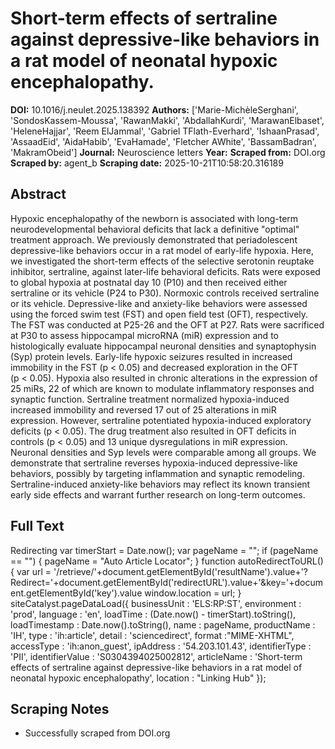 # Short-term effects of sertraline against depressive-like behaviors in a rat model of neonatal hypoxic encephalopathy.

**DOI:** 10.1016/j.neulet.2025.138392
**Authors:** ['Marie-MichèleSerghani', 'SondosKassem-Moussa', 'RawanMakki', 'AbdallahKurdi', 'MarawanElbaset', 'HeleneHajjar', 'Reem ElJammal', 'Gabriel TFlath-Everhard', 'IshaanPrasad', 'AssaadEid', 'AidaHabib', 'EvaHamade', 'Fletcher AWhite', 'BassamBadran', 'MakramObeid']
**Journal:** Neuroscience letters
**Year:** 
**Scraped from:** DOI.org
**Scraped by:** agent_b
**Scraping date:** 2025-10-21T10:58:20.316189

## Abstract

Hypoxic encephalopathy of the newborn is associated with long-term neurodevelopmental behavioral deficits that lack a definitive "optimal" treatment approach. We previously demonstrated that periadolescent depressive-like behaviors occur in a rat model of early-life hypoxia. Here, we investigated the short-term effects of the selective serotonin reuptake inhibitor, sertraline, against later-life behavioral deficits. Rats were exposed to global hypoxia at postnatal day 10 (P10) and then received either sertraline or its vehicle (P24 to P30). Normoxic controls received sertraline or its vehicle. Depressive-like and anxiety-like behaviors were assessed using the forced swim test (FST) and open field test (OFT), respectively. The FST was conducted at P25-26 and the OFT at P27. Rats were sacrificed at P30 to assess hippocampal microRNA (miR) expression and to histologically evaluate hippocampal neuronal densities and synaptophysin (Syp) protein levels. Early-life hypoxic seizures resulted in increased immobility in the FST (p < 0.05) and decreased exploration in the OFT (p < 0.05). Hypoxia also resulted in chronic alterations in the expression of 25 miRs, 22 of which are known to modulate inflammatory responses and synaptic function. Sertraline treatment normalized hypoxia-induced increased immobility and reversed 17 out of 25 alterations in miR expression. However, sertraline potentiated hypoxia-induced exploratory deficits (p < 0.05). The drug treatment also resulted in OFT deficits in controls (p < 0.05) and 13 unique dysregulations in miR expression. Neuronal densities and Syp levels were comparable among all groups. We demonstrate that sertraline reverses hypoxia-induced depressive-like behaviors, possibly by targeting inflammation and synaptic remodeling. Sertraline-induced anxiety-like behaviors may reflect its known transient early side effects and warrant further research on long-term outcomes.

## Full Text

Redirecting var timerStart = Date.now(); var pageName = ""; if (pageName == "") { pageName = "Auto Article Locator"; } function autoRedirectToURL() { var url = '/retrieve/'+document.getElementById('resultName').value+'?Redirect='+document.getElementById('redirectURL').value+'&key='+document.getElementById('key').value window.location = url; } siteCatalyst.pageDataLoad({ businessUnit : 'ELS:RP:ST', environment : 'prod', language : 'en', loadTime : (Date.now() - timerStart).toString(), loadTimestamp : Date.now().toString(), name : pageName, productName : 'IH', type : 'ih:article', detail : 'sciencedirect', format :"MIME-XHTML", accessType : 'ih:anon_guest', ipAddress : '54.203.101.43', identifierType : 'PII', identifierValue : 'S0304394025002812', articleName : 'Short-term effects of sertraline against depressive-like behaviors in a rat model of neonatal hypoxic encephalopathy', location : "Linking Hub" });

## Scraping Notes

- Successfully scraped from DOI.org
